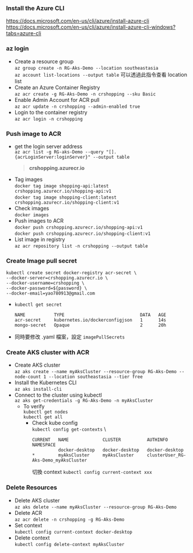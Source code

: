 ﻿### **Install the Azure CLI**

https://docs.microsoft.com/en-us/cli/azure/install-azure-cli
https://docs.microsoft.com/en-us/cli/azure/install-azure-cli-windows?tabs=azure-cli
### az login
- Create a resource group \
  `az group create -n RG-Aks-Demo --location southeastasia` \
  `az account list-locations --output table` 可以透過此指令查看 location list
- Create an Azure Container Registry \
  `az acr create -g RG-Aks-Demo -n crshopping --sku Basic`
- Enable Admin Account for ACR pull \
  `az acr update -n crshopping --admin-enabled true`
- Login to the container registry \
  `az acr login -n crshopping`

### Push image to ACR
- get the login server address \
  `az acr list -g RG-aks-Demo --query "[].{acrLoginServer:loginServer}" --output table`
  > **crshopping.azurecr.io**
- Tag images \
  `docker tag image shopping-api:latest crshopping.azurecr.io/shopping-api:v1` \
  `docker tag image shopping-client:latest crshopping.azurecr.io/shopping-client:v1`
- Check images \
  `docker images`
- Push images to ACR \
  `docker push crshopping.azurecr.io/shopping-api:v1` \
  `docker push crshopping.azurecr.io/shopping-client:v1`
- List image in registry \
  `az acr repository list -n crshopping --output table`
### Create Image pull secret
```
kubectl create secret docker-registry acr-secret \
--docker-server=crshopping.azurecr.io \
--docker-username=crshopping \
--docker-password=${password} \
--docker-email=yao780913@gmail.com
```

- `kubectl get secret`
    ```
    NAME           TYPE                             DATA   AGE
    acr-secret     kubernetes.io/dockerconfigjson   1      14s
    mongo-secret   Opaque                           2      20h
    ```
- 同時要修改 .yaml 檔案，設定 `imagePullSecrets`

### Create AKS cluster with ACR
- Create AKS cluster \
    `az aks create --name myAksCluster --resource-group RG-Aks-Demo --node-count 1 --location southeastasia --tier free`
- Install the Kubernetes CLI \
  `az aks install-cli`
- Connect to the cluster using kubectl \
  `az aks get-credentials -g RG-Aks-Demo -n myAksCluster`
    - To verify \
      `kubectl get nodes` \
      `kubectl get all`
      - Check kube config \
        `kubectl config get-contexts` \
        ```
        CURRENT   NAME             CLUSTER          AUTHINFO                               NAMESPACE
                  docker-desktop   docker-desktop   docker-desktop
        *         myAksCluster     myAksCluster     clusterUser_RG-Aks-Demo_myAksCluster
        ```
        切換 context  `kubectl config current-context xxx`

### Delete Resources
- Delete AKS cluster \
  `az aks delete --name myAksCluster --resource-group RG-Aks-Demo`
- Delete ACR \
  `az acr delete -n crshopping -g RG-Aks-Demo`
- Set context \
  `kubectl config current-context docker-desktop`
- Delete context \
  `kubectl config delete-context myAksCluster`